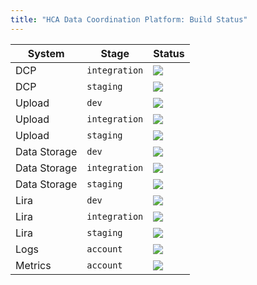 ```yaml
---
title: "HCA Data Coordination Platform: Build Status"
---
```


| System | Stage | Status |
|-----|--------|----------|
| DCP | `integration` | ![](https://allspark.dev.data.humancellatlas.org/HumanCellAtlas/dcp/badges/integration/build.svg)|
| DCP | `staging`| ![](https://allspark.dev.data.humancellatlas.org/HumanCellAtlas/dcp/badges/staging/build.svg)|
| Upload | `dev` | ![](https://allspark.dev.data.humancellatlas.org/HumanCellAtlas/upload-service/badges/master/build.svg) |
| Upload | `integration` | ![](https://allspark.dev.data.humancellatlas.org/HumanCellAtlas/upload-service/badges/integration/build.svg) |
| Upload | `staging` | ![](https://allspark.dev.data.humancellatlas.org/HumanCellAtlas/upload-service/badges/staging/build.svg) |
| Data Storage | `dev` | ![](https://allspark.dev.data.humancellatlas.org/HumanCellAtlas/data-store/badges/master/build.svg) |
| Data Storage | `integration` | ![](https://allspark.dev.data.humancellatlas.org/HumanCellAtlas/data-store/badges/integration/build.svg) |
| Data Storage | `staging` | ![](https://allspark.dev.data.humancellatlas.org/HumanCellAtlas/data-store/badges/staging/build.svg) |
| Lira | `dev` | ![](https://allspark.dev.data.humancellatlas.org/HumanCellAtlas/lira/badges/master/build.svg) |
| Lira | `integration` | ![](https://allspark.dev.data.humancellatlas.org/HumanCellAtlas/lira/badges/integration/build.svg) |
| Lira | `staging` | ![](https://allspark.dev.data.humancellatlas.org/HumanCellAtlas/lira/badges/staging/build.svg) |
| Logs | `account` | ![](https://allspark.dev.data.humancellatlas.org/HumanCellAtlas/logs/badges/master/build.svg) |
| Metrics | `account` | ![](https://allspark.dev.data.humancellatlas.org/HumanCellAtlas/metrics/badges/master/build.svg) |
